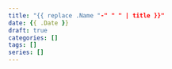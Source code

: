 ```yaml
---
title: "{{ replace .Name "-" " " | title }}"
date: {{ .Date }}
draft: true
categories: []
tags: []
series: []
---
```


